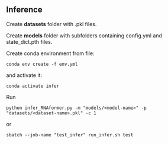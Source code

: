 <!---
# Source Code for the RNAformer ICLR 2025 Submission

### Model Checkpoints

The model checkpoints are stored in the 'models' directory and can be unpacked using the following command:

```bash
find models -name "*.tar.xz" -exec tar -xvf {} -C models --use-compress-program=xz \;
```

### Datasets

The datasets are stored in the 'datasets' directory and can be unpacked using the following command:

```bash
find datasets -name "*.tar.xz.aa" -print0 | xargs -0 -I {} bash -c 'basename=$(basename "$1" .tar.xz.aa); cat "${1%aa}"* | tar -xvJf - ; echo "Decompressed: $basename"' _ {}
```

### Setup Environment

The environment can be set up using the following commands (python version 3.10+):
using conda fro python 3.10, then everything works (for python 3.12 problems with torch version)

```bash
python3 -m venv venv3
source venv3/bin/activate
pip install --no-cache-dir -r requirements.txt
pip install --no-cache-dir flash-attn==2.3.4
pip install -e .
```

### Evaluating trained models

Run on a machine with one GPU (12GB+ VRAM)

#### Homology-Aware Finetuning

```bash
python evaluate_RNAformer.py -c 1 -n state_dict.pth -m models/homology_aware_finetune
```
```
sbatch --job-name "eval_ft_non_homolog" run_eval.sh ft_non_homolog
```
#### AF3-Like Finetuning

```bash
python evaluate_RNAformer.py -c 1 -n state_dict.pth -m models/af3_like_finetune
``` 
```
sbatch --job-name "eval_ft_homolog" run_eval.sh ft_homolog
```
#### Base Model

```bash
python evaluate_RNAformer.py -b -c 6 -n state_dict.pth -m models/base_model_pretrain
```
```
sbatch --job-name "eval_pretrain_base_model" run_eval.sh pretrain
```
#### Synthetic Data Trained Model

```bash
python evaluate_RNAformer.py -y -c 6 -n state_dict.pth -m models/synthetic_pretrain
``` 

```
sbatch --job-name "eval_biosynthetic_from_checkpoint" run_eval.sh bio
```

### Train biophysical Model

Run on a node with 4x A100 GPUs (40GB VRAM)

```bash
python pretrain_RNAformer.py -c train_biophysical_model
```

```
sbatch --job-name "biophysical_single_a100_4" --time "72:00:00" run_train.sh bio
```

### Pretrain model

Run on a node with 4x A100 GPUs (40GB VRAM)

```bash
python pretrain_RNAformer.py -c pretraining_base_model
``` 

```
sbatch --job-name "pretrain_single_a100_4" --time "48:00:00" run_train.sh pretrain
```

### Finetuning models

Run on a node with 4x A100 GPUs (40GB VRAM)

#### Homology-Aware Finetuning

```bash
python finetune_RNAformer.py -c finetune_homology_aware
```

```
sbatch --job-name "ft_non_homolog_single_a100_4_seed3" run_train.sh ft_non_homolog
```

#### AF3-Like Finetuning

```bash
python finetune_RNAformer.py -c finetune_af3_like
```

```
sbatch --job-name "ft_homolog_single_a100_4_seed3" run_train.sh ft_homolog
```
-->
## Inference

Create **datasets** folder with .pkl files.

Create **models** folder with subfolders containing config.yml and state_dict.pth files.

Create conda environment from file:
```
conda env create -f env.yml
```

and activate it:
```
conda activate infer
```

Run 
```
python infer_RNAformer.py -m "models/<model-name>" -p "datasets/<dataset-name>.pkl" -c 1
```

or 

```
sbatch --job-name "test_infer" run_infer.sh test
```
